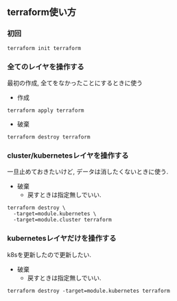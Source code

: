 ## terraform使い方
### 初回
```
terraform init terraform
```

### 全てのレイヤを操作する
最初の作成, 全てをなかったことにするときに使う

+ 作成
```
terraform apply terraform
```

+ 破棄
```
terraform destroy terraform
```

### cluster/kubernetesレイヤを操作する
一旦止めておきたいけど, データは消したくないときに使う.

+ 破棄
  + 戻すときは指定無しでいい.
```
terraform destroy \
  -target=module.kubernetes \
  -target=module.cluster terraform
```


### kubernetesレイヤだけを操作する
k8sを更新したので更新したい.

+ 破棄
  + 戻すときは指定無しでいい.
```
terraform destroy -target=module.kubernetes terraform
```
